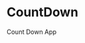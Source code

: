 # CountDown
 Count Down App
       
                       
                                                                                                                        
                                                                                                      
                                                                                                 
                                                                                        
                                                                         
                                                
                               
                    
    
  
   
